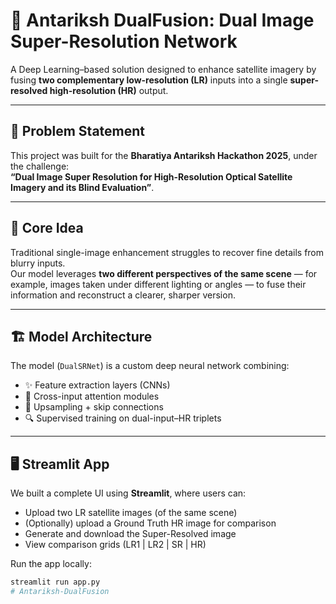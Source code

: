 # 🚀 Antariksh DualFusion: Dual Image Super-Resolution Network

A Deep Learning–based solution designed to enhance satellite imagery by fusing **two complementary low-resolution (LR)** inputs into a single **super-resolved high-resolution (HR)** output.

---

## 📌 Problem Statement

This project was built for the **Bharatiya Antariksh Hackathon 2025**, under the challenge:  
**“Dual Image Super Resolution for High-Resolution Optical Satellite Imagery and its Blind Evaluation”**.

---

## 🧠 Core Idea

Traditional single-image enhancement struggles to recover fine details from blurry inputs.  
Our model leverages **two different perspectives of the same scene** — for example, images taken under different lighting or angles — to fuse their information and reconstruct a clearer, sharper version.

---

## 🏗️ Model Architecture

The model (`DualSRNet`) is a custom deep neural network combining:

- ✨ Feature extraction layers (CNNs)
- 🔄 Cross-input attention modules
- 📶 Upsampling + skip connections
- 🔍 Supervised training on dual-input–HR triplets

---

## 🖥️ Streamlit App

We built a complete UI using **Streamlit**, where users can:

- Upload two LR satellite images (of the same scene)
- (Optionally) upload a Ground Truth HR image for comparison
- Generate and download the Super-Resolved image
- View comparison grids (LR1 | LR2 | SR | HR)

Run the app locally:

```bash
streamlit run app.py
# Antariksh-DualFusion